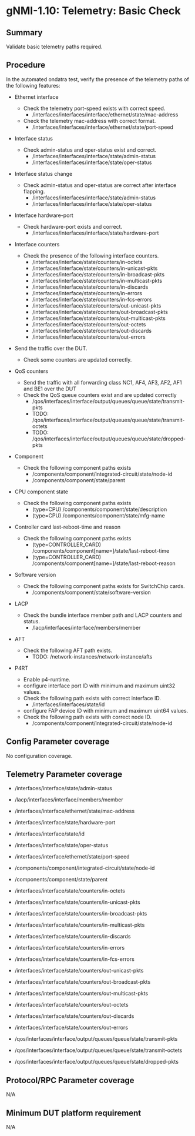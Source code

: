 # gNMI-1.10: Telemetry: Basic Check

## Summary

Validate basic telemetry paths required.

## Procedure

In the automated ondatra test, verify the presence of the telemetry paths of the following features:

*   Ethernet interface
    *   Check the telemetry port-speed exists with correct speed.
        *   /interfaces/interfaces/interface/ethernet/state/mac-address
    *   Check the telemetry mac-address with correct format.
        *   /interfaces/interfaces/interface/ethernet/state/port-speed

*   Interface status
    *   Check admin-status and oper-status exist and correct.
        *   /interfaces/interfaces/interface/state/admin-status
        *   /interfaces/interfaces/interface/state/oper-status

*   Interface status change
    *   Check admin-status and oper-status are correct after interface flapping.
        *   /interfaces/interfaces/interface/state/admin-status
        *   /interfaces/interfaces/interface/state/oper-status

*   Interface hardware-port
    *   Check hardware-port exists and correct.
        *   /interfaces/interfaces/interface/state/hardware-port

*   Interface counters
    *   Check the presence of the following interface counters.
        *   /interfaces/interface/state/counters/in-octets
        *   /interfaces/interface/state/counters/in-unicast-pkts
        *   /interfaces/interface/state/counters/in-broadcast-pkts
        *   /interfaces/interface/state/counters/in-multicast-pkts
        *   /interfaces/interface/state/counters/in-discards
        *   /interfaces/interface/state/counters/in-errors
        *   /interfaces/interface/state/counters/in-fcs-errors
        *   /interfaces/interface/state/counters/out-unicast-pkts
        *   /interfaces/interface/state/counters/out-broadcast-pkts
        *   /interfaces/interface/state/counters/out-multicast-pkts
        *   /interfaces/interface/state/counters/out-octets
        *   /interfaces/interface/state/counters/out-discards
        *   /interfaces/interface/state/counters/out-errors

*   Send the traffic over the DUT.
    *   Check some counters are updated correctly.

*   QoS counters
    *   Send the traffic with all forwarding class NC1, AF4, AF3, AF2, AF1 and BE1 over the DUT
    *   Check the QoS queue counters exist and are updated correctly
        *   /qos/interfaces/interface/output/queues/queue/state/transmit-pkts
        *   TODO: /qos/interfaces/interface/output/queues/queue/state/transmit-octets
        *   TODO: /qos/interfaces/interface/output/queues/queue/state/dropped-pkts

*   Component
    *   Check the following component paths exists
        *   /components/component/integrated-circuit/state/node-id
        *   /components/component/state/parent

*   CPU component state
    *   Check the following component paths exists
        *   (type=CPU) /components/component/state/description
        *   (type=CPU) /components/component/state/mfg-name

*   Controller card last-reboot-time and reason
    *   Check the following component paths exists
        *   (type=CONTROLLER_CARD) /components/component[name=<supervisor>]/state/last-reboot-time
        *   (type=CONTROLLER_CARD) /components/component[name=<supervisor>]/state/last-reboot-reason

*   Software version
    *   Check the following component paths exists for SwitchChip cards.
        *   /components/component/state/software-version

*   LACP
    *   Check the bundle interface member path and LACP counters and status.
        *   /lacp/interfaces/interface/members/member

*   AFT
    *   Check the following AFT path exists.
        *   TODO: /network-instances/network-instance/afts

*   P4RT
    *   Enable p4-runtime.
    *   configure interface port ID with minimum and maximum uint32 values.
    *   Check the following path exists with correct interface ID.
        *   /interfaces/interfaces/state/id
    *   configure FAP device ID with minimum and maximum uint64 values.
    *   Check the following path exists with correct node ID.
        *   /components/component/integrated-circuit/state/node-id

## Config Parameter coverage

No configuration coverage.

## Telemetry Parameter coverage

*   /interfaces/interface/state/admin-status

*   /lacp/interfaces/interface/members/member

*   /interfaces/interface/ethernet/state/mac-address
*   /interfaces/interface/state/hardware-port
*   /interfaces/interface/state/id
*   /interfaces/interface/state/oper-status
*   /interfaces/interface/ethernet/state/port-speed

*   /components/component/integrated-circuit/state/node-id
*   /components/component/state/parent

*   /interfaces/interface/state/counters/in-octets
*   /interfaces/interface/state/counters/in-unicast-pkts
*   /interfaces/interface/state/counters/in-broadcast-pkts
*   /interfaces/interface/state/counters/in-multicast-pkts
*   /interfaces/interface/state/counters/in-discards
*   /interfaces/interface/state/counters/in-errors
*   /interfaces/interface/state/counters/in-fcs-errors
*   /interfaces/interface/state/counters/out-unicast-pkts
*   /interfaces/interface/state/counters/out-broadcast-pkts
*   /interfaces/interface/state/counters/out-multicast-pkts
*   /interfaces/interface/state/counters/out-octets
*   /interfaces/interface/state/counters/out-discards
*   /interfaces/interface/state/counters/out-errors

*   /qos/interfaces/interface/output/queues/queue/state/transmit-pkts
*   /qos/interfaces/interface/output/queues/queue/state/transmit-octets
*   /qos/interfaces/interface/output/queues/queue/state/dropped-pkts

## Protocol/RPC Parameter coverage

N/A

## Minimum DUT platform requirement

N/A

